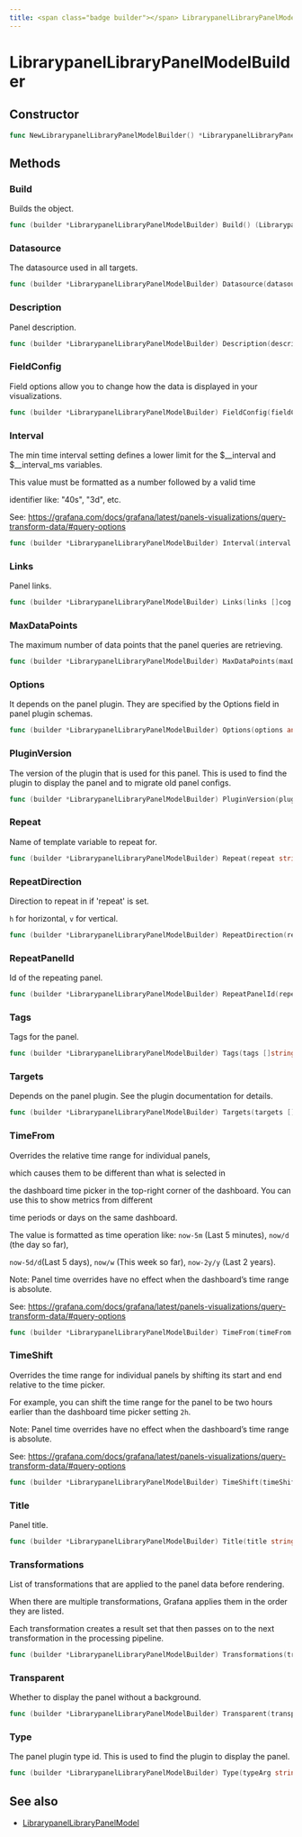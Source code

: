 ```yaml
---
title: <span class="badge builder"></span> LibrarypanelLibraryPanelModelBuilder
---
```

# <span class="badge builder"></span> LibrarypanelLibraryPanelModelBuilder

## Constructor

```go
func NewLibrarypanelLibraryPanelModelBuilder() *LibrarypanelLibraryPanelModelBuilder
```
## Methods

### <span class="badge object-method"></span> Build

Builds the object.

```go
func (builder *LibrarypanelLibraryPanelModelBuilder) Build() (LibrarypanelLibraryPanelModel, error)
```

### <span class="badge object-method"></span> Datasource

The datasource used in all targets.

```go
func (builder *LibrarypanelLibraryPanelModelBuilder) Datasource(datasource dashboard.DataSourceRef) *LibrarypanelLibraryPanelModelBuilder
```

### <span class="badge object-method"></span> Description

Panel description.

```go
func (builder *LibrarypanelLibraryPanelModelBuilder) Description(description string) *LibrarypanelLibraryPanelModelBuilder
```

### <span class="badge object-method"></span> FieldConfig

Field options allow you to change how the data is displayed in your visualizations.

```go
func (builder *LibrarypanelLibraryPanelModelBuilder) FieldConfig(fieldConfig dashboard.FieldConfigSource) *LibrarypanelLibraryPanelModelBuilder
```

### <span class="badge object-method"></span> Interval

The min time interval setting defines a lower limit for the $__interval and $__interval_ms variables.

This value must be formatted as a number followed by a valid time

identifier like: "40s", "3d", etc.

See: https://grafana.com/docs/grafana/latest/panels-visualizations/query-transform-data/#query-options

```go
func (builder *LibrarypanelLibraryPanelModelBuilder) Interval(interval string) *LibrarypanelLibraryPanelModelBuilder
```

### <span class="badge object-method"></span> Links

Panel links.

```go
func (builder *LibrarypanelLibraryPanelModelBuilder) Links(links []cog.Builder[dashboard.DashboardLink]) *LibrarypanelLibraryPanelModelBuilder
```

### <span class="badge object-method"></span> MaxDataPoints

The maximum number of data points that the panel queries are retrieving.

```go
func (builder *LibrarypanelLibraryPanelModelBuilder) MaxDataPoints(maxDataPoints float64) *LibrarypanelLibraryPanelModelBuilder
```

### <span class="badge object-method"></span> Options

It depends on the panel plugin. They are specified by the Options field in panel plugin schemas.

```go
func (builder *LibrarypanelLibraryPanelModelBuilder) Options(options any) *LibrarypanelLibraryPanelModelBuilder
```

### <span class="badge object-method"></span> PluginVersion

The version of the plugin that is used for this panel. This is used to find the plugin to display the panel and to migrate old panel configs.

```go
func (builder *LibrarypanelLibraryPanelModelBuilder) PluginVersion(pluginVersion string) *LibrarypanelLibraryPanelModelBuilder
```

### <span class="badge object-method"></span> Repeat

Name of template variable to repeat for.

```go
func (builder *LibrarypanelLibraryPanelModelBuilder) Repeat(repeat string) *LibrarypanelLibraryPanelModelBuilder
```

### <span class="badge object-method"></span> RepeatDirection

Direction to repeat in if 'repeat' is set.

`h` for horizontal, `v` for vertical.

```go
func (builder *LibrarypanelLibraryPanelModelBuilder) RepeatDirection(repeatDirection librarypanel.LibraryPanelRepeatDirection) *LibrarypanelLibraryPanelModelBuilder
```

### <span class="badge object-method"></span> RepeatPanelId

Id of the repeating panel.

```go
func (builder *LibrarypanelLibraryPanelModelBuilder) RepeatPanelId(repeatPanelId int64) *LibrarypanelLibraryPanelModelBuilder
```

### <span class="badge object-method"></span> Tags

Tags for the panel.

```go
func (builder *LibrarypanelLibraryPanelModelBuilder) Tags(tags []string) *LibrarypanelLibraryPanelModelBuilder
```

### <span class="badge object-method"></span> Targets

Depends on the panel plugin. See the plugin documentation for details.

```go
func (builder *LibrarypanelLibraryPanelModelBuilder) Targets(targets []cog.Builder[cog/variants.Dataquery]) *LibrarypanelLibraryPanelModelBuilder
```

### <span class="badge object-method"></span> TimeFrom

Overrides the relative time range for individual panels,

which causes them to be different than what is selected in

the dashboard time picker in the top-right corner of the dashboard. You can use this to show metrics from different

time periods or days on the same dashboard.

The value is formatted as time operation like: `now-5m` (Last 5 minutes), `now/d` (the day so far),

`now-5d/d`(Last 5 days), `now/w` (This week so far), `now-2y/y` (Last 2 years).

Note: Panel time overrides have no effect when the dashboard’s time range is absolute.

See: https://grafana.com/docs/grafana/latest/panels-visualizations/query-transform-data/#query-options

```go
func (builder *LibrarypanelLibraryPanelModelBuilder) TimeFrom(timeFrom string) *LibrarypanelLibraryPanelModelBuilder
```

### <span class="badge object-method"></span> TimeShift

Overrides the time range for individual panels by shifting its start and end relative to the time picker.

For example, you can shift the time range for the panel to be two hours earlier than the dashboard time picker setting `2h`.

Note: Panel time overrides have no effect when the dashboard’s time range is absolute.

See: https://grafana.com/docs/grafana/latest/panels-visualizations/query-transform-data/#query-options

```go
func (builder *LibrarypanelLibraryPanelModelBuilder) TimeShift(timeShift string) *LibrarypanelLibraryPanelModelBuilder
```

### <span class="badge object-method"></span> Title

Panel title.

```go
func (builder *LibrarypanelLibraryPanelModelBuilder) Title(title string) *LibrarypanelLibraryPanelModelBuilder
```

### <span class="badge object-method"></span> Transformations

List of transformations that are applied to the panel data before rendering.

When there are multiple transformations, Grafana applies them in the order they are listed.

Each transformation creates a result set that then passes on to the next transformation in the processing pipeline.

```go
func (builder *LibrarypanelLibraryPanelModelBuilder) Transformations(transformations []dashboard.DataTransformerConfig) *LibrarypanelLibraryPanelModelBuilder
```

### <span class="badge object-method"></span> Transparent

Whether to display the panel without a background.

```go
func (builder *LibrarypanelLibraryPanelModelBuilder) Transparent(transparent bool) *LibrarypanelLibraryPanelModelBuilder
```

### <span class="badge object-method"></span> Type

The panel plugin type id. This is used to find the plugin to display the panel.

```go
func (builder *LibrarypanelLibraryPanelModelBuilder) Type(typeArg string) *LibrarypanelLibraryPanelModelBuilder
```

## See also

 * <span class="badge object-type-struct"></span> [LibrarypanelLibraryPanelModel](./object-LibrarypanelLibraryPanelModel.md)

